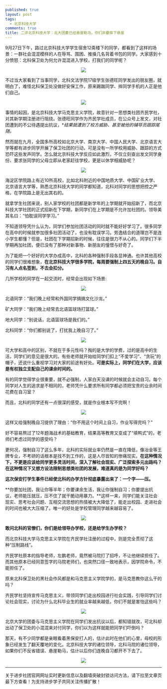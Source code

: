 ```yaml
---
published: true
layout: post
tags:
  - 北京科技大学
comments: true
title: 二评北京科技大学：北大团委已经悬崖勒马，你们非要摔下悬崖
---
```


9月27日下午，路过北京科技大学学生宿舍12斋楼下的同学，都看到了这样的场景：一群社会混混模样的人在辱骂、围困、推搡几名背着书包的同学。大家感到十分愤怒：北科保卫处为何允许混混进入学校，打我们的同学呢？

<p align="center"> <img src="https://i.loli.net/2018/10/04/5bb62cb399ae9.png"> </p>

不过当大家看到了当事同学，北科文法学院17级学生张德旺同学发出的朋友圈，就明白了，难怪北科保卫处没做好安保工作，原来踢踹同学、摔同学手机的人正是他们自己。

<p align="center"> <img src="https://i.loli.net/2018/10/04/5bb62f13c3506.png"> </p>

事情的起因，是北京科技大学马克思主义学院，故意针对一思想类社团齐民学社，对其新学期注册进行阻挠。张德旺同学作为齐民学社成员，在公众号上发文，对社团遭到的不公待遇提出抗议，**结果就遭到了校方威胁、甚至被他的辅导员跟踪尾随。*

然而就在九月，全国多所高校如北京大学、南京大学、中国人民大学、北京语言大学等都有进步同学开展了保卫社团的行动，可是没有一所学校用威胁、跟踪的方式恐吓这些发声同学。怎么就北京科技大学反应如此激烈，不仅立刻查出发文同学身份、要求张同学的父母立即从老家赶往学校，更是以休学相威胁呢？

<p align="center"> <img src="https://i.loli.net/2018/10/04/5bb62cafd07cc.png"> </p>


海淀区学院路上有近10所高校，比如北科附近的中国地质大学、中国矿业大学、北京语言大学等，熟悉北京科技大学的同学都知道，北科对同学的思想把控之严格，在学院路上是无出其右的。

就拿学生社团来说，别人家学校的社团都是新学年的上学期就开始招新了，而北京科技大学社团的正式招新在下学期，新同学们在上学期是不允许加社团的。领导美其名曰：“怕耽误同学学习。”

不知道领导凭什么认为，同学们参加社团活动的同时就不能好好学习了。很多同学在高中的时候就参加很多社团活动了，也没有耽误学习。劳逸结合的道理岂不是连小学生都懂？但是，社团在下学期招新的时候，往往是很力不从心的。同学们下半学期再加社团，便已没有了那种对新事物、新朋友的憧憬与好奇了。

为了能把一个好好的大学办成高中，北科的各种强制手段各显神通。也许其他高校的同学们很难想象，**在北京科技大学很多学院，每周要强制上四五天的晚自习。自习有人点名签到，不去会扣分。**

几所学校的同学在一起交流时，经常会出现如下场景:

<p align="center"> <img src="https://i.loli.net/2018/10/04/5bb62cafd20ef.png"> </p>


北语同学：“我们晚上经常和外国同学搞搞文化沙龙。”

矿大同学：“我们晚上经常去北语篮球场打篮球。”

地大同学：“别说话，北语篮球场是我们的。”

北科同学：“你们都别说了，打扰我上晚自习了。”

<p align="center"> <img src="https://i.loli.net/2018/10/04/5bb62ca98216d.png"> </p>


可大学和高中的区别，不就在于多元性吗？掏的是大学的学费，过的是高中的生活，同学们的意见是很大的。有些老师就开始给同学们扣上“不爱学习”、“贪玩”的帽子，还说什么重视学习对大家的前途有好处。**可是实际上，同学们在大学，应该是有权独立支配自己的课余时间的。**

有的同学觉得学业很重要，就不必强制，人家白天没课的时候就会主动自习。每个同学对人生的追求是不相同的，老师凭什么要求所有同学都必须把宝贵的业余时间花费在自习室？

而且，北科的同学还有一点很深的感受，就是作业根本写不完啊！

<p align="center"> <img src="https://i.loli.net/2018/10/04/5bb62f13370a2.png"> </p>


这样又给强制晚自习提供了理由：“你不用这个时间上自习，作业写得完吗？”

好不容易熬过了12年题海战术的基础教育，结果高等教育又变成了“填鸭式”的，老师们考虑过同学的感受吗？

更何况，强制自习了这么多年，北科的实际就业率仍然是一直在降低，像冶金等王牌专业，不考研的话根本是找不到工作的，这是人尽皆知的惨痛现实。**在这种情况下，不更是应该给同学更多灵活时间，深入了解社会现实、广泛探索多元出路吗？在这种情况下又想方设法限制思想类社团的发展，难道真的是为同学好吗？**

**这次保安打学生事件已经使北科的办学方针彻底暴露出来了：一个字——压。**

**你要加社团，我让你等半年；你要课余生活，我让你强制自习；你要提出抗议，老师能压就压，压不住了就干脆动用暴力。**这样一来，同学们能关注社会现实、思考社会问题、互相交流思想的热情被大大降低了，能走出校园、走进社会的时间也被大大压缩了。唯一的好处是学校管理同学越来越容易了。

<p align="center"> <img src="https://i.loli.net/2018/10/04/5bb62f2365cd5.png"> </p>


**敢问北科的官僚们，你们是给领导办学校，还是给学生办学校？**

而北京科技大学马克思主义学院在齐民学社注册的过程中，则是完全贯彻了这种“压制路线”。

齐民学社原本的指导老师，左鹏老师，竟然被马院打了招呼，不让他继续担任了。而其他原本已经同意签字的马院老师们，也突然口径一致地表示，因学院命令，不能担任了。

原来北科保卫处的黑社会作风都是和马克思主义学院学的，是马克思教你这么干的吗？

齐民学社坚持宣传马克思主义，带领同学们走出校园进行社会实践，引导同学们讨论社会现实，讨论为什么北科毕业生的就业率越来越低，你们不就是害怕这些吗？

<p align="center"> <img src="https://i.loli.net/2018/10/04/5bb62f1c4e1e5.png"> </p>

北京大学的团委与马克思主义学院在同学们发出抗议以后，都知错就改，可北科却出动了保卫处的小混混来对付同学，你们以为这样就能把同学们吓倒吗？

那天，有不少同学都是亲眼看着黑保安打人的，估计此时在他们的心里，母校的形象已经发生了翻天覆地的变化。北京科技大学的诸位领导，北科马院的诸位领导，如果你们不反省错误、悬崖勒马，估计以后你们连晚自习都开不下去了。

<p align="center"> <img src="https://i.loli.net/2018/10/04/5bb62f6380a86.png"> </p>


---
关于进步社团官网网址实时更新信息以及翻墙突破封锁访问方法，请下拉至文章页最下方查看！为支持进步学子共同关注传播扩散！
